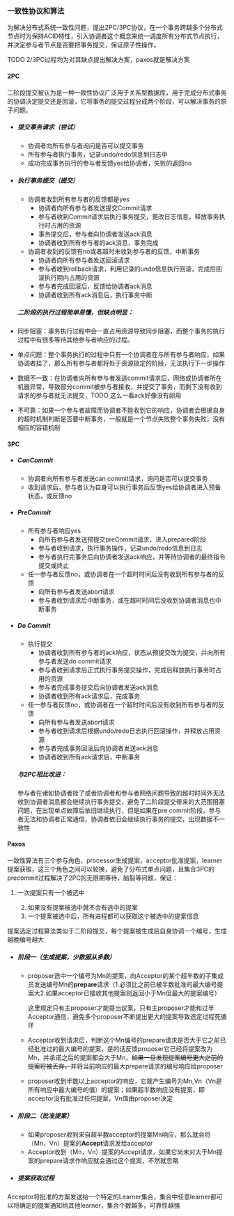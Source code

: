 ### 一致性协议和算法

为解决分布式系统一致性问题，提出2PC/3PC协议，在一个事务跨越多个分布式节点时为保持ACID特性，引入协调者这个概念来统一调度所有分布式节点执行，并决定参与者节点是否要把事务提交，保证原子性操作。

TODO 2/3PC过程均为对其缺点提出解决方案，paxos就是解决方案

#### 2PC

二阶段提交被认为是一种一致性协议广泛用于关系型数据库，用于完成分布式事务的协调决定提交还是回滚，它将事务的提交过程分成两个阶段，可以解决事务的原子问题。

- ##### 提交事务请求（尝试）
  
  - 协调者向所有参与者询问是否可以提交事务
  - 所有参与者执行事务，记录undo/redo信息到日志中
  - 成功完成事务执行的参与者反馈yes给协调者，失败的返回no
- ##### 执行事务提交（提交）
  
  - 协调者收到所有参与者的反馈都是yes
    - 协调者向所有参与者发送提交Commit请求
    - 参与者收到Commit请求后执行事务提交，更改日志信息，释放事务执行时占用的资源
    - 事务提交后，参与者向协调者发送ack消息
    - 协调者收到所有参与者的ack消息，事务完成
  - 协调者收到的反馈有no或者超时未收到参与者的反馈，中断事务
    - 协调者向所有参与者发送回滚请求
    - 参与者收到rollback请求，利用记录的undo信息执行回滚，完成后回滚执行期内占用的资源
    - 参与者完成回滚后，反馈给协调者ack消息
    - 协调者收到所有ack消息后，执行事务中断
  
  ##### 二阶段的执行过程简单易懂，但缺点明显：
  
- 同步阻塞：事务执行过程中会一直占用资源导致同步阻塞，而整个事务的执行过程中有很多等待其他参与者响应的过程。
- 单点问题：整个事务执行的过程中只有一个协调者在与所有参与者响应，如果协调者挂了，那么所有参与者都将处于资源锁定的阶段，无法执行下一步操作
- 数据不一致：在协调者向所有参与者发送commit请求后，网络或协调者所在机器异常，导致部分commit被参与者接收，并提交了事务，而剩下没有收到请求的参与者就无法提交，TODO 这么一看ack好像没有卵用
- 不可靠：如果一个参与者故障而协调者不能收到它的响应，协调者会根据自身的超时机制判断是否要中断事务，一般就是一个节点失败整个事务失败，没有相应的容错机制

#### 3PC

- ##### CanCommit

  - 协调者向所有参与者发送can commit请求，询问是否可以提交事务
  - 收到请求后，参与者认为自身可以执行事务后反馈yes给协调者进入预备状态，或反馈no

- ##### PreCommit

  - 所有参与者响应yes
    - 向所有参与者发送预提交preCommit请求，进入prepared阶段
    - 参与者收到请求，执行事务操作，记录undo/redo信息到日志
    - 参与者执行完事务后向协调者发送ack响应，并等待协调者的最终指令提交或终止
  - 任一参与者反馈no，或协调者在一个超时时间后没有收到所有参与者的反馈
    - 向所有参与者发送abort请求
    - 参与者收到请求后中断事务，或在超时时间后没收到协调者消息也中断事务

- ##### Do Commit

  - 执行提交
    - 协调者收到所有参与者的ack响应，状态从预提交改为提交，并向所有参与者发送do commit请求
    - 参与者收到请求后正式执行事务提交操作，完成后释放执行事务时占用的资源
    - 参与者完成事务提交后向协调者发送ack消息
    - 协调者收到所有ack请求后，完成事务
  - 任一参与者反馈no，或协调者在一个超时时间后没有收到所有参与者的反馈
    - 向所有参与者发送abort请求
    - 参与者收到请求后根据undo/redo日志执行回滚操作，并释放占用资源
    - 参与者完成事务回滚后向协调者发送ack消息
    - 协调者收到所有ack请求后，中断事务

  ##### 与2PC相比改进：
  
  ​	参与者在诸如协调者挂了或者协调者和参与者网络问题导致的超时时间外无法收到协调者消息都会继续执行事务提交，避免了二阶段提交带来的大范围阻塞问题，在出现单点故障后依旧继续执行，但是如果在pre commit阶段，参与者无法和协调者正常通信，协调者依旧会继续执行事务的提交，出现数据不一致性

#### Paxos

一致性算法有三个参与角色，processor生成提案，acceptor批准提案，learner提案获取，这三个角色之间可以轮换，避免了分布式单点问题，且集合3PC的precommit过程解决了2PC的无限期等待，脑裂等问题，保证：

1. 一次提案只有一个被选中

 	2. 如果没有提案被选中就不会有选中的提案
 	3. 一个提案被选中后，所有进程都可以获取这个被选中的提案信息

提案选定过程算法类似于二阶段提交，每个提案被生成后自身协调一个编号，生成越晚编号越大

- ##### 阶段一（生成提案，少数服从多数）
  
  - proposer选中一个编号为Mn的提案，向Acceptor的某个超半数的子集成员发送编号Mn的**prepare**请求（1.必须比之前已被半数批准的最大编号提案大2.如果acceptor已接收其他提案则返回小于Mn但最大的提案编号）
  
    这里规定只有主proposer才能提出议案，只有主proposer才能和过半Acceptor通信，避免多个proposer不断提出更大的提案导致选定过程死循环
  
  - Acceptor收到请求后，判断这个Mn编号的prepare请求是否大于它之前已经批准过的最大编号的提案，是的话反馈proposer它已经将提案改为Mn，并承诺之后的提案都会大于Mn，~~如果一旦发现提案编号更大之前的提案将被丢弃，~~并将当前响应的最大prepare请求的编号响应给proposer
  
  - proposer收到半数以上acceptor的响应，它就产生编号为Mn,Vn（Vn是所有响应中最大编号的值）的提案；如果超半数响应没有提案，即acceptor没有批准过任何提案，Vn值由proposer决定
- ##### 阶段二（批准提案）
  
  - 如果proposer收到来自超半数acceptor的提案Mn响应，那么就会将（Mn，Vn）提案的**Accept**请求发给acceptor
  - Acceptor收到（Mn，Vn）提案的Accept请求，如果它尚未对大于Mn提案的prepare请求作响应就会通过这个提案，不然就忽略

- ##### 提案获取过程

​	Acceptor将批准的方案发送给一个特定的Learner集合，集合中任意learner都可以将确定的提案通知给其他learner，集合个数越多，可靠性越强